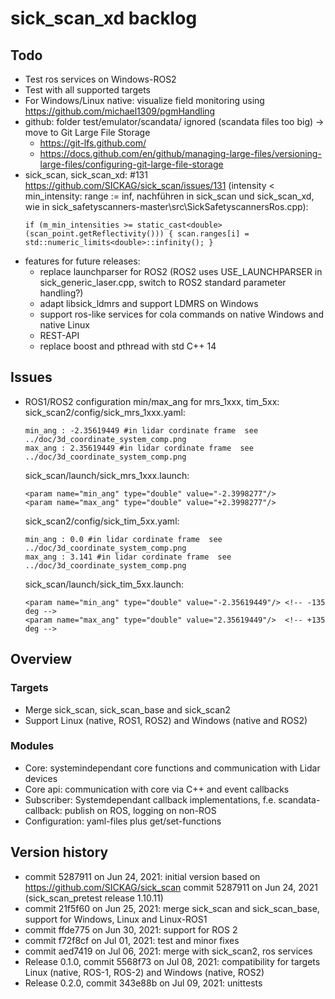 # sick_scan_xd backlog

## Todo

* Test ros services on Windows-ROS2
* Test with all supported targets
* For Windows/Linux native: visualize field monitoring using https://github.com/michael1309/pgmHandling
* github: folder test/emulator/scandata/ ignored (scandata files too big) -> move to Git Large File Storage
    * https://git-lfs.github.com/
    * https://docs.github.com/en/github/managing-large-files/versioning-large-files/configuring-git-large-file-storage
* sick_scan, sick_scan_xd: #131 https://github.com/SICKAG/sick_scan/issues/131 (intensity < min_intensity: range := inf, nachführen in sick_scan und sick_scan_xd, wie in sick_safetyscanners-master\src\SickSafetyscannersRos.cpp):
   ```
   if (m_min_intensities >= static_cast<double>(scan_point.getReflectivity())) { scan.ranges[i] = std::numeric_limits<double>::infinity(); } 
   ```
* features for future releases:
   * replace launchparser for ROS2 (ROS2 uses USE_LAUNCHPARSER in sick_generic_laser.cpp, switch to ROS2 standard parameter handling?)
   * adapt libsick_ldmrs and support LDMRS on Windows
   * support ros-like services for cola commands on native Windows and native Linux
   * REST-API
   * replace boost and pthread with std C++ 14
   
## Issues
* ROS1/ROS2 configuration min/max_ang for mrs_1xxx, tim_5xx:
    sick_scan2/config/sick_mrs_1xxx.yaml: 
    ```
    min_ang : -2.35619449 #in lidar cordinate frame  see ../doc/3d_coordinate_system_comp.png
    max_ang : 2.35619449 #in lidar cordinate frame  see ../doc/3d_coordinate_system_comp.png
    ```
    sick_scan/launch/sick_mrs_1xxx.launch:
    ```
    <param name="min_ang" type="double" value="-2.3998277"/>
    <param name="max_ang" type="double" value="+2.3998277"/>
    ```
    sick_scan2/config/sick_tim_5xx.yaml: 
    ```
    min_ang : 0.0 #in lidar cordinate frame  see ../doc/3d_coordinate_system_comp.png
    max_ang : 3.141 #in lidar cordinate frame  see ../doc/3d_coordinate_system_comp.png
    ```
    sick_scan/launch/sick_tim_5xx.launch:
    ```
    <param name="min_ang" type="double" value="-2.35619449"/> <!-- -135 deg -->
    <param name="max_ang" type="double" value="2.35619449"/>  <!-- +135 deg -->
    ```

## Overview

### Targets

* Merge sick_scan, sick_scan_base and sick_scan2
* Support Linux (native, ROS1, ROS2) and Windows (native and ROS2)

### Modules

* Core: systemindependant core functions and communication with Lidar devices
* Core api: communication with core via C++ and event callbacks
* Subscriber: Systemdependant callback implementations, f.e. scandata-callback: publish on ROS, logging on non-ROS
* Configuration: yaml-files plus get/set-functions

## Version history

* commit 5287911 on Jun 24, 2021: initial version based on https://github.com/SICKAG/sick_scan commit 5287911 on Jun 24, 2021 (sick_scan_pretest release 1.10.11)
* commit 21f5f60 on Jun 25, 2021: merge sick_scan and sick_scan_base, support for Windows, Linux and Linux-ROS1
* commit ffde775 on Jun 30, 2021: support for ROS 2
* commit f72f8cf on Jul 01, 2021: test and minor fixes
* commit aed7419 on Jul 06, 2021: merge with sick_scan2, ros services
* Release 0.1.0, commit 5568f73 on Jul 08, 2021: compatibility for targets Linux (native, ROS-1, ROS-2) and Windows (native, ROS2)
* Release 0.2.0, commit 343e88b on Jul 09, 2021: unittests
